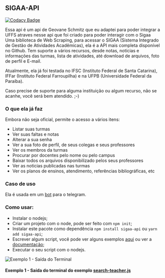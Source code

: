 ## SIGAA-API

[![Codacy Badge](https://app.codacy.com/project/badge/Grade/1ed3e89858204acdb2307febc87da74c)](https://www.codacy.com/gh/GeovaneSchmitz/sigaa-api/dashboard?utm_source=github.com&utm_medium=referral&utm_content=GeovaneSchmitz/sigaa-api&utm_campaign=Badge_Grade)

Essa api é um api de Geovane Schmitz que eu adaptei para poder integrar a UFFS atraves nesse api que foi criado para poder interagir com o Sigaa
Uma biblioteca de Web Scraping, para acessar o SIGAA (Sistema Integrado de Gestão de Atividades Acadêmicas), ela é a API mais completa disponível no Github. Tem suporte a vários recursos, desde notas, notícias e informações das turmas, lista de atividades, até download de arquivos, foto de perfil e E-mail.

Atualmente, ela já foi testada no IFSC (Instituto Federal de Santa Catarina), IFFar (Instituto Federal Farroupilha) e na UFPB (Universidade Federal da Paraíba).

Caso precise de suporte para alguma instituição ou algum recurso, não se acanhe, você será bem atendido. ;-)



### O que ela já faz

Embora não seja oficial, permite o acesso a vários itens:

- Listar suas turmas
- Ver suas faltas e notas
- Alterar a sua senha
- Ver a sua foto de perfil, de seus colegas e seus professores
- Ver os membros da turmas
- Procurar por docentes pelo nome ou pelo campus
- Baixar todos os arquivos disponibilizado pelos seus professores
- Ver as noticias publicadas nas turmas
- Ver os planos de ensinos, atendimento, referências bibliográficas, etc

### Caso de uso

Ela é usada em um [bot](https://github.com/GeovaneSchmitz/SIGAA-telegram-integration) para o telegram.

### Como usar:

- Instalar o nodejs;
- Criar um projeto com o node, pode ser feito com `npm init`;
- Instalar este pacote como dependência `npm install sigaa-api` ou `yarn add sigaa-api`;
- Escrever algum script, você pode ver alguns exemplos [aqui](https://github.com/GeovaneSchmitz/sigaa-api/tree/master/examples) ou ver a [documentação](https://geovaneschmitz.github.io/sigaa-api/);
- Executar o seu script com o nodejs.

![Exemplo 1 - Saída do Terminal](https://raw.githubusercontent.com/GeovaneSchmitz/sigaa-api/master/Exemplo1.webp 'Exemplo 1 - Saída do Terminal')
#### Exemplo 1 - Saída do terminal do exemplo [search-teacher.js](https://github.com/GeovaneSchmitz/sigaa-api/blob/master/examples/search-teacher.js)


